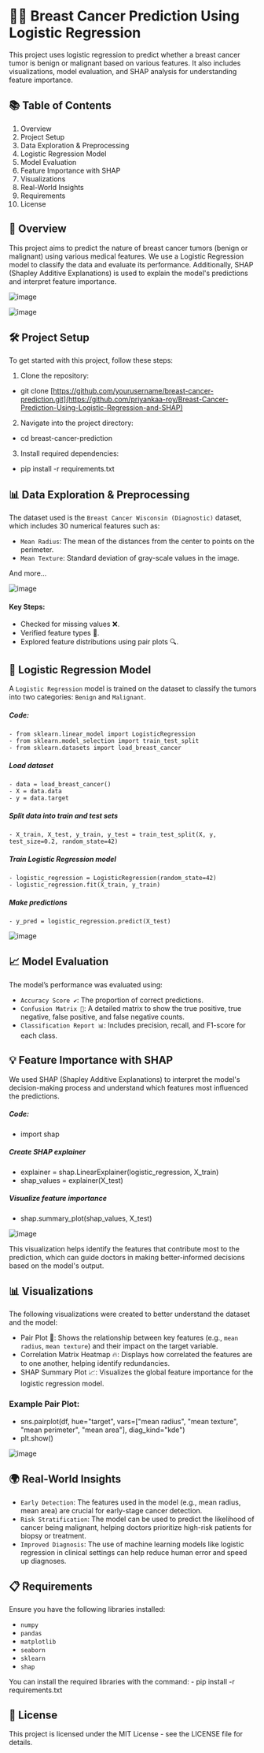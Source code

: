 # 🧑‍⚕️ Breast Cancer Prediction Using Logistic Regression
This project uses logistic regression to predict whether a breast cancer tumor is benign or malignant based on various features. It also includes visualizations, model evaluation, and SHAP analysis for understanding feature importance.

## 📚 Table of Contents 
1. Overview
2. Project Setup
3. Data Exploration & Preprocessing
4. Logistic Regression Model
5. Model Evaluation
6. Feature Importance with SHAP
7. Visualizations
8. Real-World Insights
9. Requirements
10. License

## 📝 Overview

This project aims to predict the nature of breast cancer tumors (benign or malignant) using various medical features. We use a Logistic Regression model to classify the data and evaluate its performance. Additionally, SHAP (Shapley Additive Explanations) is used to explain the model's predictions and interpret feature importance.

![image](https://github.com/user-attachments/assets/60063eb5-68e4-430c-a872-b84193cb60cc)

![image](https://github.com/user-attachments/assets/ee8b4b88-88b8-4988-bb05-2ec83b058487)



## 🛠️ Project Setup
To get started with this project, follow these steps:

1. Clone the repository:
- git clone [https://github.com/yourusername/breast-cancer-prediction.git](https://github.com/priyankaa-roy/Breast-Cancer-Prediction-Using-Logistic-Regression-and-SHAP)

2. Navigate into the project directory:
- cd breast-cancer-prediction

3. Install required dependencies:
- pip install -r requirements.txt

  
## 📊 Data Exploration & Preprocessing
The dataset used is the `Breast Cancer Wisconsin (Diagnostic)` dataset, which includes 30 numerical features such as:

- `Mean Radius`: The mean of the distances from the center to points on the perimeter.
- `Mean Texture`: Standard deviation of gray-scale values in the image.

And more…

![image](https://github.com/user-attachments/assets/3a85a7a5-b04e-46f6-a3da-26684d9c3976)


#### Key Steps:
- Checked for missing values ❌.
- Verified feature types 🔢.
- Explored feature distributions using pair plots 🔍.

  
## 🤖 Logistic Regression Model
A `Logistic Regression` model is trained on the dataset to classify the tumors into two categories: `Benign` and `Malignant`.

##### Code:
    - from sklearn.linear_model import LogisticRegression
    - from sklearn.model_selection import train_test_split
    - from sklearn.datasets import load_breast_cancer

##### Load dataset
    - data = load_breast_cancer()
    - X = data.data
    - y = data.target

##### Split data into train and test sets
    - X_train, X_test, y_train, y_test = train_test_split(X, y, test_size=0.2, random_state=42)

##### Train Logistic Regression model
    - logistic_regression = LogisticRegression(random_state=42)
    - logistic_regression.fit(X_train, y_train)

##### Make predictions
    - y_pred = logistic_regression.predict(X_test)

![image](https://github.com/user-attachments/assets/8d165147-0240-43bb-b4db-6ae57f5a749a)


## 📈 Model Evaluation

The model’s performance was evaluated using:

- `Accuracy Score ✔️`: The proportion of correct predictions.
- `Confusion Matrix 🧩`: A detailed matrix to show the true positive, true negative, false positive, and false negative counts.
- `Classification Report 📊`: Includes precision, recall, and F1-score for each class.


## 💡 Feature Importance with SHAP 

We used SHAP (Shapley Additive Explanations) to interpret the model's decision-making process and understand which features most influenced the predictions.

##### Code:
   - import shap

##### Create SHAP explainer
   - explainer = shap.LinearExplainer(logistic_regression, X_train)
   - shap_values = explainer(X_test)

##### Visualize feature importance
   - shap.summary_plot(shap_values, X_test)

![image](https://github.com/user-attachments/assets/7e45a4a8-5929-4e75-8f40-1d589c895c76)


This visualization helps identify the features that contribute most to the prediction, which can guide doctors in making better-informed decisions based on the model's output.

## 📊 Visualizations

The following visualizations were created to better understand the dataset and the model:

- Pair Plot 🎨: Shows the relationship between key features (e.g., `mean radius`, `mean texture`) and their impact on the target variable.
- Correlation Matrix Heatmap 🔥: Displays how correlated the features are to one another, helping identify redundancies.
- SHAP Summary Plot 📈: Visualizes the global feature importance for the logistic regression model.

### Example Pair Plot:

   - sns.pairplot(df, hue="target", vars=["mean radius", "mean texture", "mean perimeter", "mean area"], diag_kind="kde")
   - plt.show()

![image](https://github.com/user-attachments/assets/8632667f-70a1-44e9-a012-a0597544346e)

## 🌍 Real-World Insights
- `Early Detection`: The features used in the model (e.g., mean radius, mean area) are crucial for early-stage cancer detection.
- `Risk Stratification`: The model can be used to predict the likelihood of cancer being malignant, helping doctors prioritize high-risk patients for biopsy or treatment.
- `Improved Diagnosis`: The use of machine learning models like logistic regression in clinical settings can help reduce human error and speed up diagnoses.


## 📋 Requirements
Ensure you have the following libraries installed:

- `numpy`
- `pandas`
- `matplotlib`
- `seaborn`
- `sklearn`
- `shap`

You can install the required libraries with the command:
    - pip install -r requirements.txt


## 📄 License
This project is licensed under the MIT License - see the LICENSE file for details.

